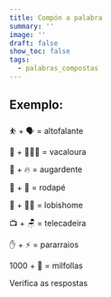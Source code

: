 ```yaml
---
title: Compón a palabra
summary: ''
image: ''
draft: false
show_toc: false
tags:
  - palabras_compostas
---
```

## Exemplo: ##

<e-moji> ⛹️ + 🗣 =</e-moji> <e-answer size_3 readonly>altofalante</e-answer>

<e-moji> 🐄 + 👱🏼‍♀️ =</e-moji> <e-answer>vacaloura</e-answer>

<e-moji> 🚰 + 🔥 =</e-moji> <e-answer>augardente</e-answer>

<e-moji> 🛞 + 🦶 =</e-moji> <e-answer>rodapé</e-answer>

<e-moji> 🐺 + 🧍🏻 =</e-moji> <e-answer>lobishome</e-answer>

<e-moji> 📺 + 🪑 =</e-moji> <e-answer>telecadeira</e-answer>

<e-moji> ✋ + ⚡ =</e-moji> <e-answer>pararraios</e-answer>

<e-moji> 1000 + 🍃 =</e-moji> <e-answer>milfollas</e-answer> 

<e-validate>Verifica as respostas</e-validate>
